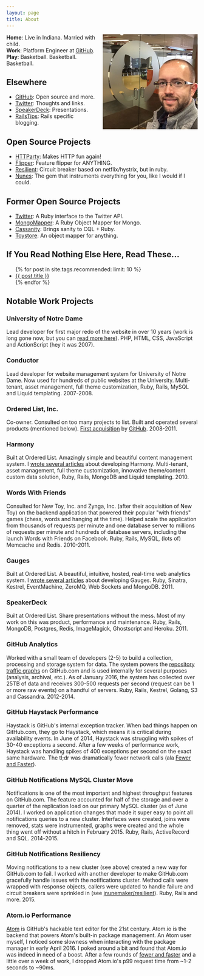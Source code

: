 ```yaml
---
layout: page
title: About
---
```


<img src="/images/me.jpg" alt="John Nunemaker" style="float:right; width:250px; margin-left: 20px;" />

**Home**: Live in Indiana. Married with child.<br/>
**Work**: Platform Engineer at <a href="https://github.com/about">GitHub</a>.<br/>
**Play**: Basketball. Basketball. Basketball.

## Elsewhere

* [GitHub](https://github.com/jnunemaker): Open source and more.
* [Twitter](https://twitter.com/jnunemaker): Thoughts and links.
* [SpeakerDeck](https://speakerdeck.com/jnunemaker): Presentations.
* [RailsTips](http://railstips.org): Rails specific blogging.

## Open Source Projects

* <a href="https://github.com/jnunemaker/httparty">HTTParty</a>: Makes HTTP fun again!
* <a href="https://github.com/jnunemaker/flipper">Flipper</a>: Feature flipper for ANYTHING.
* <a href="https://github.com/jnunemaker/resilient">Resilient</a>: Circuit breaker based on netflix/hystrix, but in ruby.
* <a href="https://github.com/jnunemaker/nunes">Nunes</a>: The gem that instruments everything for you, like I would if I could.

## Former Open Source Projects

* <a href="https://github.com/sferik/twitter">Twitter</a>: A Ruby interface to the Twitter API.
* <a href="https://github.com/mongomapper/mongomapper">MongoMapper</a>: A Ruby Object Mapper for Mongo.
* <a href="https://github.com/jnunemaker/cassanity">Cassanity</a>: Brings sanity to CQL + Ruby.
* <a href="https://github.com/jnunemaker/toystore">Toystore</a>: An object mapper for anything.

## If You Read Nothing Else Here, Read These...

<ul>
  {% for post in site.tags.recommended: limit: 10 %}
    <li>
      <a href="{{ post.url }}">{{ post.title }}</a>
    </li>
  {% endfor %}
</ul>

## Notable Work Projects

### University of Notre Dame

Lead developer for first major redo of the website in over 10 years (work is long gone now, but you can [read more here](/images/adobe_ndedu_feature.jpg)). PHP, HTML, CSS, JavaScript and ActionScript (hey it was 2007).

### Conductor

Lead developer for website management system for University of Notre Dame. Now used for hundreds of public websites at the University. Multi-tenant, asset management, full theme customization, Ruby, Rails, MySQL and Liquid templating. 2007-2008.

### Ordered List, Inc.

Co-owner. Consulted on too many projects to list. Built and operated several products (mentioned below). [First acquisition](https://github.com/blog/993-ordered-list-is-a-githubber) by [GitHub](https://github.com). 2008-2011.

### Harmony

Built at Ordered List. Amazingly simple and beautiful content management system. I [wrote several articles](http://www.railstips.org/blog/labels/harmony/) about developing Harmony. Multi-tenant, asset management, full theme customization, innovative theme/content custom data solution, Ruby, Rails, MongoDB and Liquid templating. 2010.

### Words With Friends

Consulted for New Toy, Inc. and Zynga, Inc. (after their acquisition of New Toy) on the backend application that powered their popular "with friends" games (chess, words and hanging at the time). Helped scale the application from thousands of requests per minute and one database server to millions of requests per minute and hundreds of database servers, including the launch Words with Friends on Facebook. Ruby, Rails, MySQL, (lots of) Memcache and Redis. 2010-2011.

### Gauges

Built at Ordered List. A beautiful, intuitive, hosted, real-time web analytics system. I [wrote several articles](http://www.railstips.org/blog/labels/gauges/) about developing Gauges. Ruby, Sinatra, Kestrel, EventMachine, ZeroMQ, Web Sockets and MongoDB. 2011.

### SpeakerDeck

Built at Ordered List. Share presentations without the mess. Most of my work on this was product, performance and maintenance. Ruby, Rails, MongoDB, Postgres, Redis, ImageMagick, Ghostscript and Heroku. 2011.

### GitHub Analytics

Worked with a small team of developers (2-5) to build a collection, processing and storage system for data. The system powers the [repository traffic graphs](https://github.com/blog/1672-introducing-github-traffic-analytics) on GitHub.com and is used internally for several purposes (analysis, archival, etc.). As of January 2016, the system has collected over 25TB of data and receives 300-500 requests per second (request can be 1 or more raw events) on a handful of servers. Ruby, Rails, Kestrel, Golang, S3 and Cassandra. 2012-2014.

### GitHub Haystack Performance

Haystack is GitHub's internal exception tracker. When bad things happen on GitHub.com, they go to Haystack, which means it is critical during availability events. In June of 2014, Haystack was struggling with spikes of 30-40 exceptions a second. After a few weeks of performance work, Haystack was handling spikes of 400 exceptions per second on the exact same hardware. The tl;dr was dramatically fewer network calls (ala [Fewer and Faster](/fewer-and-faster/)).

### GitHub Notifications MySQL Cluster Move

Notifications is one of the most important and highest throughput features on GitHub.com. The feature accounted for half of the storage and over a quarter of the replication load on our primary MySQL cluster (as of June 2014). I worked on application changes that made it super easy to point all notifications queries to a new cluster. Interfaces were created, joins were removed, stats were instrumented, graphs were created and the whole thing went off without a hitch in February 2015. Ruby, Rails, ActiveRecord and SQL. 2014-2015.

### GitHub Notifications Resiliency

Moving notifications to a new cluster (see above) created a new way for GitHub.com to fail. I worked with another developer to make GitHub.com gracefully handle issues with the notifications cluster. Method calls were wrapped with response objects, callers were updated to handle failure and circuit breakers were sprinkled in (see [jnunemaker/resilient](https://github.com/jnunemaker/resilient)). Ruby, Rails and more. 2015.

### Atom.io Performance

[Atom](https://atom.io) is GitHub's hackable text editor for the 21st century. Atom.io is the backend that powers Atom's built-in package management. An Atom user myself, I noticed some slowness when interacting with the package manager in early April 2016. I poked around a bit and found that Atom.io was indeed in need of a boost. After a few rounds of [fewer and faster]({{site.url}}/fewer-and-faster/) and a little over a week of work, I dropped Atom.io's p99 request time from ~1-2 seconds to ~90ms.
